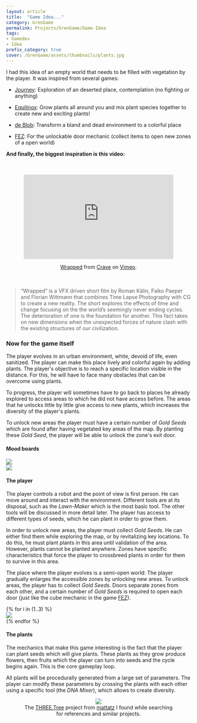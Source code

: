 ```yaml
---
layout: article
title:  "Game Idea..."
category: GrenGame
permalink: Projects/GrenGame/Game-Idea
tags:
- Gamedev
- Idea
prefix_category: true
cover: /GrenGame/assets/thumbnails/plants.jpg
---
```

I had this idea of an empty world that needs to be filled with vegetation by the player. It was inspired from several games:

* [Journey](https://store.steampowered.com/app/638230/Journey/): Exploration of an deserted place, contemplation (no fighting or anything)

* [Equilinox](https://store.steampowered.com/app/853550/Equilinox/): Grow plants all around you and mix plant species together to create new and exciting plants!

* [de Blob](https://store.steampowered.com/app/532320/de_Blob/): Transform a bland and dead environment to a colorful place

* [FEZ](https://store.steampowered.com/app/224760/FEZ/): For the unlockable door mechanic (collect items to open new zones of a open world)

**And finally, the biggest inspiration is this video:**

<div style="text-align: center; margin: 3rem">
<iframe src="https://player.vimeo.com/video/161599224" width="100%" style="aspect-ratio: 16 / 9;" frameborder="0" allow="autoplay; fullscreen; picture-in-picture" allowfullscreen></iframe>
<p><a href="https://vimeo.com/161599224">Wrapped</a> from <a href="https://vimeo.com/cravedirectors">Crave</a> on <a href="https://vimeo.com">Vimeo</a>.</p>
</div>

> “Wrapped” is a VFX driven short film by Roman Kälin, Falko Paeper and Florian Wittmann that combines Time Lapse Photography with CG to create a new reality. The short explores the effects of time and change focusing on the the world’s seemingly never ending cycles. The deterioration of one is the foundation for another. This fact takes on new dimensions when the unexpected forces of nature clash with the existing structures of our civilization.

### Now for the game itself

The player evolves in an urban environment, white, devoid of life, even sanitized. The player can make this place lively and colorful again by adding plants. The player's objective is to reach a specific location visible in the distance. For this, he will have to face many obstacles that can be overcome using plants.

To progress, the player will sometimes have to go back to places he already explored to access areas to which he did not have access before. The areas that he unlocks little by little give access to new plants, which increases the diversity of the player's plants.

To unlock new areas the player must have a certain number of *Gold Seeds* which are found after having vegetated key areas of the map. By planting these *Gold Seed*, the player will be able to unlock the zone's exit door.

#### Mood boards

<div class="grid-container">
  <div class="grid grid--p-1">
    <div class="cell cell--12 cell--lg-6 content">
      <img src="assets/moodboards/before.png" style="text-align: center"/>
    </div>
    <div class="cell cell--12 cell--lg-6 content">
      <img src="assets/moodboards/after.png" style="text-align: center"/>
    </div>
  </div>
</div>

#### The player

The player controls a robot and the point of view is first person. He can move around and interact with the environment. Different tools are at its disposal, such as the *Lawn-Maker* which is the most basic tool. The other tools will be discussed in more detail later.
The player has access to different types of seeds, which he can plant in order to grow them.

In order to unlock new areas, the player must collect *Gold Seeds*. He can either find them while exploring the map, or by revitalizing key locations. To do this, he must plant plants in this area until validation of the area. However, plants cannot be planted anywhere. Zones have specific characteristics that force the player to crossbreed plants in order for them to survive in this area.

The place where the player evolves is a semi-open world: The player gradually enlarges the accessible zones by unlocking new areas. To unlock areas, the player has to collect *Gold Seeds*. Doors separate zones from each other, and a certain number of *Gold Seeds* is required to open each door (just like the cube mechanic in the game [FEZ](https://store.steampowered.com/app/224760/FEZ/)).

<div class="swiper swiper-demo my-3 swiper-demo--0" style="height: auto;">
  <div class="swiper__wrapper">
  {% for i in (1..3) %}
    <div class="swiper__slide"><img class="lightbox-ignore" src="assets/charadesign/Page{{i}}.jpg"/></div>
  {% endfor %}
  </div>
  <div class="swiper__button swiper__button--prev fas fa-chevron-left"></div>
  <div class="swiper__button swiper__button--next fas fa-chevron-right"></div>
</div>

#### The plants

The mechanics that make this game interesting is the fact that the player can plant seeds which will give plants. These plants as they grow produce flowers, then fruits which the player can turn into seeds and the cycle begins again. This is the core gameplay loop.

All plants will be procedurally generated from a large set of parameters. The player can modify these parameters by crossing the plants with each other using a specific tool (the *DNA Mixer*), which allows to create diversity.

<div style="text-align: center">
<figure>
    <img src='https://raw.githubusercontent.com/mattatz/THREE.Tree/master/Captures/grow.gif' style="margin: auto;"/>
    <figcaption> The
      <a href="https://github.com/mattatz/THREE.Tree">THREE.Tree</a> project from <a href="https://github.com/mattatz">mattatz</a> I found while searching for references and similar projects.
      </figcaption>
</figure>
</div>

<script>
  {%- include scripts/lib/swiper.js -%}
  var SOURCES = window.TEXT_VARIABLES.sources;
  window.Lazyload.js(SOURCES.jquery, function() {
    $('.swiper-demo--0').swiper();
  });
</script>
